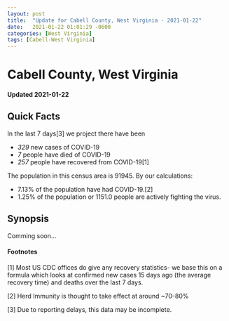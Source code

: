 ```yaml
---
layout: post
title:  "Update for Cabell County, West Virginia - 2021-01-22"
date:   2021-01-22 01:01:29 -0600
categories: [West Virginia]
tags: [Cabell-West Virginia]
---
```


# Cabell County, West Virginia
#### Updated 2021-01-22

## Quick Facts

In the last 7 days[3] we project there have been
- *329* new cases of COVID-19
- *7* people have died of COVID-19
- *257* people have recovered from COVID-19[1]

The population in this census area is 91945. By our calculations:
- 7.13% of the population have had COVID-19.[2]
- 1.25% of the population or 1151.0 people are actively fighting the virus.

## Synopsis

Comming soon...


#### Footnotes

[1] Most US CDC offices do give any recovery statistics- we base this on a formula which looks at confirmed new cases
15 days ago (the average recovery time) and deaths over the last 7 days.

[2] Herd Immunity is thought to take effect at around ~70-80%

[3] Due to reporting delays, this data may be incomplete.
 
    